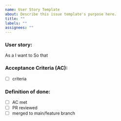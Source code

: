 ```yaml
---
name: User Story Template
about: Describe this issue template's purpose here.
title: ""
labels: ""
assignees: ""
---
```


### User story:

As a
I want to
So that

### Acceptance Criteria (AC):

- [ ] criteria

### Definition of done:

- [ ] AC met
- [ ] PR reviewed
- [ ] merged to main/feature branch
